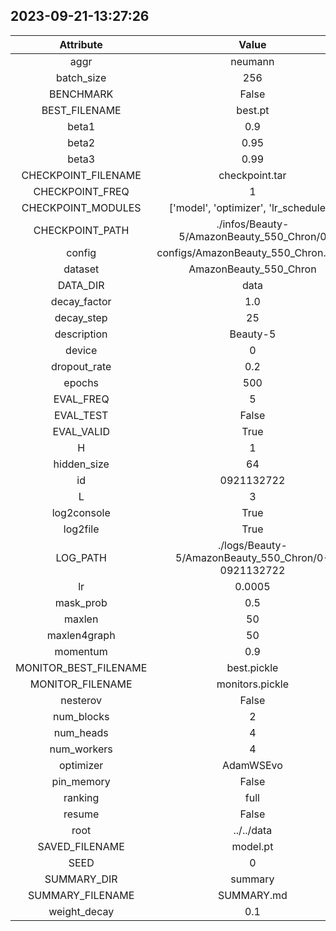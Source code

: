 
## 2023-09-21-13:27:26 


|  Attribute   |   Value   |
| :-------------: | :-----------: |
|  aggr  |   neumann    |
|  batch_size  |   256    |
|  BENCHMARK  |   False    |
|  BEST_FILENAME  |   best.pt    |
|  beta1  |   0.9    |
|  beta2  |   0.95    |
|  beta3  |   0.99    |
|  CHECKPOINT_FILENAME  |   checkpoint.tar    |
|  CHECKPOINT_FREQ  |   1    |
|  CHECKPOINT_MODULES  |   ['model', 'optimizer', 'lr_scheduler']    |
|  CHECKPOINT_PATH  |   ./infos/Beauty-5/AmazonBeauty_550_Chron/0    |
|  config  |   configs/AmazonBeauty_550_Chron.yaml    |
|  dataset  |   AmazonBeauty_550_Chron    |
|  DATA_DIR  |   data    |
|  decay_factor  |   1.0    |
|  decay_step  |   25    |
|  description  |   Beauty-5    |
|  device  |   0    |
|  dropout_rate  |   0.2    |
|  epochs  |   500    |
|  EVAL_FREQ  |   5    |
|  EVAL_TEST  |   False    |
|  EVAL_VALID  |   True    |
|  H  |   1    |
|  hidden_size  |   64    |
|  id  |   0921132722    |
|  L  |   3    |
|  log2console  |   True    |
|  log2file  |   True    |
|  LOG_PATH  |   ./logs/Beauty-5/AmazonBeauty_550_Chron/0-0921132722    |
|  lr  |   0.0005    |
|  mask_prob  |   0.5    |
|  maxlen  |   50    |
|  maxlen4graph  |   50    |
|  momentum  |   0.9    |
|  MONITOR_BEST_FILENAME  |   best.pickle    |
|  MONITOR_FILENAME  |   monitors.pickle    |
|  nesterov  |   False    |
|  num_blocks  |   2    |
|  num_heads  |   4    |
|  num_workers  |   4    |
|  optimizer  |   AdamWSEvo    |
|  pin_memory  |   False    |
|  ranking  |   full    |
|  resume  |   False    |
|  root  |   ../../data    |
|  SAVED_FILENAME  |   model.pt    |
|  SEED  |   0    |
|  SUMMARY_DIR  |   summary    |
|  SUMMARY_FILENAME  |   SUMMARY.md    |
|  weight_decay  |   0.1    |
